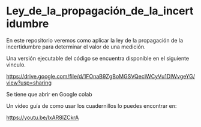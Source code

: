 # Ley_de_la_propagación_de_la_incertidumbre
En este repositorio veremos como aplicar la ley de la propagación de la incertidumbre para determinar el valor de una medición.

Una versión ejecutable del código se encuentra disponible en el siguiente vinculo.

https://drive.google.com/file/d/1FOnaB9ZgBoMGSVQecIWCyVu1DIWvgeYG/view?usp=sharing

Se tiene que abrir en Google colab

Un video guía de como usar los cuadernillos lo puedes encontrar en:

https://youtu.be/IxAR8lZCkrA

